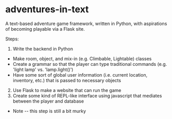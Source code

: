 adventures-in-text
==================

A text-based adventure game framework, written in Python, with aspirations of becoming playable via a Flask site.

Steps:

1. Write the backend in Python
- Make room, object, and mix-in (e.g. Climbable, Lightable) classes
- Create a grammar so that the player can type traditional commands (e.g. 'light lamp' vs. 'lamp.light()')
- Have some sort of global user information (i.e. current location, inventory, etc.) that is passed to necessary objects
2. Use Flask to make a website that can run the game
3. Create some kind of REPL-like interface using javascript that mediates between the player and database
- Note -- this step is still a bit murky


